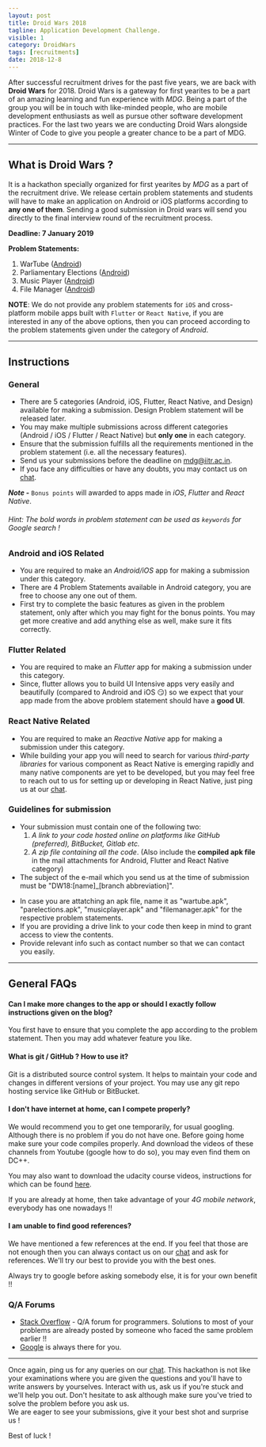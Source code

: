 ```yaml
---
layout: post
title: Droid Wars 2018
tagline: Application Development Challenge.
visible: 1
category: DroidWars
tags: [recruitments]
date: 2018-12-8
---
```


After successful recruitment drives for the past five years, we are back with **Droid Wars** for 2018. Droid Wars is a gateway for first yearites to be a part of an amazing learning and fun experience with _MDG_. Being a part of the group you will be in touch with like-minded people, who are mobile development enthusiasts as well as pursue other software development practices. For the last two years we are conducting Droid Wars alongside Winter of Code to give you people a greater chance to be a part of MDG.

-----------------------

## What is Droid Wars ?

It is a hackathon specially organized for first yearites by _MDG_ as a part of the recruitment drive. We release certain problem statements and students will have to make an application on Android or iOS platforms according to **any one of them**. Sending a good submission in Droid wars will send you directly to the final interview round of the recruitment process.

**Deadline: 7 January 2019**

**Problem Statements:**

<!-- change this thing later -->

1. WarTube ([Android](/DroidWars2018/prob1_android.pdf))
2. Parliamentary Elections ([Android](/DroidWars2018/prob2_android.pdf))
3. Music Player ([Android](/DroidWars2018/prob3_android.pdf))
4. File Manager ([Android](/DroidWars2018/prob4_android.pdf))

**NOTE**: We do not provide any problem statements for `iOS` and cross-platform mobile apps built with `Flutter` or `React Native`, if you are interested in any of the above options, then you can proceed according to the problem statements given under the category of _Android_.


-----------------------

## Instructions

### General
<!-- change this thing -->
- There are 5 categories (Android, iOS, Flutter, React Native, and Design) available for making a submission. Design Problem statement will be released later.
- You may make multiple submissions across different categories (Android / iOS / Flutter / React Native) but **only one** in each category.
- Ensure that the submission fulfills all the requirements mentioned in the problem statement (i.e. all the necessary features).
- Send us your submissions before the deadline on [mdg@iitr.ac.in](mailto:mdg@iitr.ac.in).
- If you face any difficulties or have any doubts, you may contact us on [chat](/chat).

_**Note -**_ `Bonus points` will awarded to apps made in _iOS_, _Flutter_ and _React Native_.

###### _Hint_: The bold words in problem statement can be used as `keywords` for Google search ! 

### Android and iOS Related

- You are required to make an _Android/iOS_ app for making a submission under this category.
- There are 4 Problem Statements available in Android category, you are free to choose any one out of them.
- First try to complete the basic features as given in the problem statement, only after which you may fight for the bonus points. You may get more creative and add anything else as well, make sure it fits correctly.

### Flutter Related
- You are required to make an _Flutter_ app for making a submission under this category.
- Since, flutter allows you to build UI Intensive apps very easily and beautifully (compared to Android and iOS 😏) so we expect that your app made from the above problem statement should have a **good UI**.

### React Native Related
- You are required to make an _Reactive Native_ app for making a submission under this category.
- While building your app you will need to search for various _third-party libraries_ for various component as React Native is emerging rapidly and many native components are yet to be developed, but you may feel free to reach out to us for setting up or developing in React Native, just ping us at our [chat](http://mdg.iitr.ac.in/chat).

### Guidelines for submission
- Your submission must contain one of the following two:
	1. _A link to your code hosted online on platforms like GitHub (preferred), BitBucket, Gitlab etc._
	2. _A zip file containing all the code_. (Also include the **compiled apk file** in the mail attachments for Android, Flutter and React Native category)
- The subject of the e-mail which you send us at the time of submission must be "DW18:[name]_[branch abbreviation]".
<!-- change this line later -->
- In case you are attatching an apk file, name it as "wartube.apk", "parelections.apk", "musicplayer.apk" and "filemanager.apk" for the respective problem statements.
- If you are providing a drive link to your code then keep in mind to grant access to view the contents.
- Provide relevant info such as contact number so that we can contact you easily.

-----------------------

## General FAQs

#### Can I make more changes to the app or should I exactly follow instructions given on the blog?

You first have to ensure that you complete the app according to the problem statement. Then you may add whatever feature you like.


#### What is git / GitHub ? How to use it?

Git is a distributed source control system. It helps to maintain your code and changes in different versions of your project. You may use any git repo hosting service like GitHub or BitBucket.


#### I don't have internet at home, can I compete properly?

We would recommend you to get one temporarily, for usual googling. Although there is no problem if you do not have one. Before going home make sure your code compiles properly. And download the videos of these channels from Youtube (google how to do so), you may even find them on DC++.

You may also want to download the udacity course videos, instructions for which can be found [here](https://www.quora.com/Where-can-I-get-Udacity-course-videos-for-free).

If you are already at home, then take advantage of your _4G mobile network_, everybody has one nowadays !!


#### I am unable to find good references?

We have mentioned a few references at the end. If you feel that those are not enough then you can always contact us on our [chat](http://mdg.iitr.ac.in/chat) and ask for references. We'll try our best to provide you with the best ones.

Always try to google before asking somebody else, it is for your own benefit !!

### Q/A Forums
- [Stack Overflow](https://stackoverflow.com/) -  Q/A forum for programmers. Solutions to most of your problems are already posted by someone who faced the same problem earlier !!
- [Google](https://www.google.co.in/) is always there for you.

-------------------

Once again, ping us for any queries on our [chat](http://mdg.iitr.ac.in/chat). This hackathon is not like your examinations where you are given the questions and you'll have to write answers by yourselves. Interact with us, ask us if you're stuck and we'll help you out. Don't hesitate to ask although make sure you've tried to solve the problem before you ask us.  
We are eager to see your submissions, give it your best shot and surprise us !

Best of luck !
